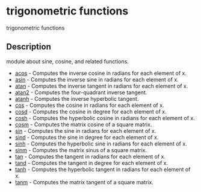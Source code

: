 # trigonometric functions

trigonometric functions

## Description

module about sine, cosine, and related functions.

- [acos](acos.md) - Computes the inverse cosine in radians for each element of x.
- [asin](asin.md) - Computes the inverse sine in radians for each element of x.
- [atan](atan.md) - Computes the inverse tangent in radians for each element of x.
- [atan2](atan2.md) - Computes the four-quadrant inverse tangent.
- [atanh](atanh.md) - Computes the inverse hyperbolic tangent.
- [cos](cos.md) - Computes the cosine in radians for each element of x.
- [cosd](cosd.md) - Computes the cosine in degree for each element of x.
- [cosh](cosh.md) - Computes the hyperbolic cosine in radians for each element of x.
- [cosm](cosm.md) - Computes the matrix cosine of a square matrix.
- [sin](sin.md) - Computes the sine in radians for each element of x.
- [sind](sind.md) - Computes the sine in degree for each element of x.
- [sinh](sinh.md) - Computes the hyperbolic sine in radians for each element of x.
- [sinm](sinm.md) - Computes the matrix sinus of a square matrix.
- [tan](tan.md) - Computes the tangent in radians for each element of x.
- [tand](tand.md) - Computes the tangent in degree for each element of x.
- [tanh](tanh.md) - Computes the hyperbolic tangent in radians for each element of x.
- [tanm](tanm.md) - Computes the matrix tangent of a square matrix.
